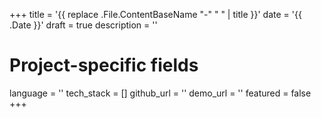 +++
title = '{{ replace .File.ContentBaseName "-" " " | title }}'
date = '{{ .Date }}'
draft = true
description = ''
# Project-specific fields
language = ''
tech_stack = []
github_url = ''
demo_url = ''
featured = false
+++

